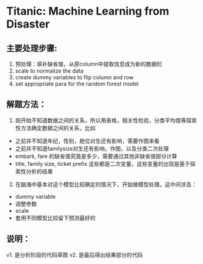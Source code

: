 # Titanic: Machine Learning from Disaster

## 主要处理步骤:
1. 预处理：填补缺省值，从原column中提取信息成为新的数据栏
2. scale to normalize the data
4. create dummy variables to flip column and row
5. set appropriate para for the random forest model 

## 解题方法：
1. 刚开始不知道数据之间的关系，所以用表格，相关性检验，分类平均值等探索性方法确定数据之间的关系，比如
-  之前并不知道年纪，性别，舱位对生还有影响，需要作图来看
-  之前并不知道familysize对生还有影响，作图，以及分类二次处理
-  embark, fare 的缺省值究竟是多少，需要通过其他非缺省值部分计算
-  title, family size, ticket prefix 这些都是二次变量，这些变量的出现是基于探索性分析的结果

2. 在脑海中基本对这个模型比较确定的情况下，开始做模型处理。这中间涉及：
-  dummy variable
-  调整参数
-  scale
-  套用不同模型比较留下预测最好的

## 说明：
v1. 是分析阶段的代码草图
v2. 是最后得出结果部分的代码